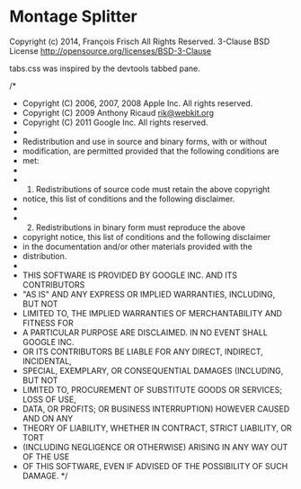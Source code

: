 Montage Splitter
============
Copyright (c) 2014, François Frisch
All Rights Reserved. 3-Clause BSD License
http://opensource.org/licenses/BSD-3-Clause


tabs.css was inspired by the devtools tabbed pane.

/*
 * Copyright (C) 2006, 2007, 2008 Apple Inc.  All rights reserved.
 * Copyright (C) 2009 Anthony Ricaud <rik@webkit.org>
 * Copyright (C) 2011 Google Inc. All rights reserved.
 *
 * Redistribution and use in source and binary forms, with or without
 * modification, are permitted provided that the following conditions are
 * met:
 *
 * 1. Redistributions of source code must retain the above copyright
 * notice, this list of conditions and the following disclaimer.
 *
 * 2. Redistributions in binary form must reproduce the above
 * copyright notice, this list of conditions and the following disclaimer
 * in the documentation and/or other materials provided with the
 * distribution.
 *
 * THIS SOFTWARE IS PROVIDED BY GOOGLE INC. AND ITS CONTRIBUTORS
 * "AS IS" AND ANY EXPRESS OR IMPLIED WARRANTIES, INCLUDING, BUT NOT
 * LIMITED TO, THE IMPLIED WARRANTIES OF MERCHANTABILITY AND FITNESS FOR
 * A PARTICULAR PURPOSE ARE DISCLAIMED. IN NO EVENT SHALL GOOGLE INC.
 * OR ITS CONTRIBUTORS BE LIABLE FOR ANY DIRECT, INDIRECT, INCIDENTAL,
 * SPECIAL, EXEMPLARY, OR CONSEQUENTIAL DAMAGES (INCLUDING, BUT NOT
 * LIMITED TO, PROCUREMENT OF SUBSTITUTE GOODS OR SERVICES; LOSS OF USE,
 * DATA, OR PROFITS; OR BUSINESS INTERRUPTION) HOWEVER CAUSED AND ON ANY
 * THEORY OF LIABILITY, WHETHER IN CONTRACT, STRICT LIABILITY, OR TORT
 * (INCLUDING NEGLIGENCE OR OTHERWISE) ARISING IN ANY WAY OUT OF THE USE
 * OF THIS SOFTWARE, EVEN IF ADVISED OF THE POSSIBILITY OF SUCH DAMAGE.
 */
